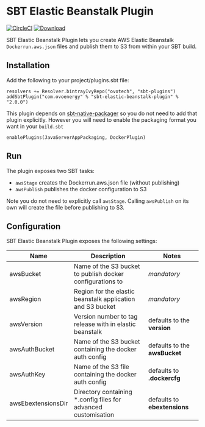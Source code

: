 # SBT Elastic Beanstalk Plugin
[![CircleCI](https://img.shields.io/circleci/project/github/ovotech/sbt-elastic-beanstalk-plugin.svg)](https://circleci.com/gh/ovotech/sbt-elastic-beanstalk-plugin)
[![Download](https://api.bintray.com/packages/ovotech/sbt-plugins/sbt-elastic-beanstalk-plugin/images/download.svg) ](https://bintray.com/ovotech/sbt-plugins/sbt-elastic-beanstalk-plugin/_latestVersion)

SBT Elastic Beanstalk Plugin lets you create AWS Elastic Beanstalk `Dockerrun.aws.json` files and publish them to S3 from within your SBT build.

## Installation
Add the following to your project/plugins.sbt file:
```
resolvers += Resolver.bintrayIvyRepo("ovotech", "sbt-plugins")
addSbtPlugin("com.ovoenergy" % "sbt-elastic-beanstalk-plugin" % "2.0.0")
```
This plugin depends on [sbt-native-packager](https://github.com/sbt/sbt-native-packager) so you do not need to add that plugin explicitly. However you will need to enable the packaging format you want in your `build.sbt`
```
enablePlugins(JavaServerAppPackaging, DockerPlugin)
```

## Run
The plugin exposes two SBT tasks:
- `awsStage` creates the Dockerrun.aws.json file (without publishing)
- `awsPublish` publishes the docker configuration to S3

Note you do not need to explicitly call `awsStage`. Calling `awsPublish` on its own will create the file before publishing to S3.

## Configuration
SBT Elastic Beanstalk Plugin exposes the following settings:

| Name               | Description                                                     | Notes                         |
| ------------------ | --------------------------------------------------------------- | ----------------------------- |
| awsBucket          | Name of the S3 bucket to publish docker configurations to       | *mandatory*                   |
| awsRegion          | Region for the elastic beanstalk application and S3 bucket      | *mandatory*                   |
| awsVersion         | Version number to tag release with in elastic beanstalk         | defaults to the __version__   |
| awsAuthBucket      | Name of the S3 bucket containing the docker auth config         | defaults to the __awsBucket__ |
| awsAuthKey         | Name of the S3 file containing the docker auth config           | defaults to __.dockercfg__    |
| awsEbextensionsDir | Directory containing \*.config files for advanced customisation | defaults to __ebextensions__  |
